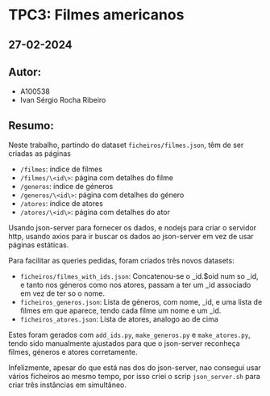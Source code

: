 # TPC3: Filmes americanos
## 27-02-2024

## Autor:
- A100538
- Ivan Sérgio Rocha Ribeiro

## Resumo:

Neste trabalho, partindo do dataset `ficheiros/filmes.json`, têm de ser criadas as páginas
- `/filmes`: índice de filmes
- `/filmes/\<id\>`: página com detalhes do filme
- `/generos`: índice de géneros
- `/generos/\<id\>`: página com detalhes do género
- `/atores`: índice de atores
- `/atores/\<id\>`: página com detalhes do ator

Usando json-server para fornecer os dados, e nodejs para criar o servidor http, usando axios para ir buscar os dados ao json-server em vez de usar páginas estáticas.

Para facilitar as queries pedidas, foram criados três novos datasets:
- `ficheiros/filmes_with_ids.json`: Concatenou-se o _id.$oid num so _id, e tanto nos géneros como nos atores, passam a ter um _id associado em vez de ter so o nome.
- `ficheiros_generos.json`: Lista de géneros, com nome, _id, e uma lista de filmes em que aparece, tendo cada filme um nome e um _id.
- `ficheiros_atores.json`: Lista de atores, analogo ao de cima

Estes foram gerados com `add_ids.py`, `make_generos.py` e `make_atores.py`, tendo sido manualmente ajustados para que o json-server reconheça filmes, géneros e atores corretamente.

Infelizmente, apesar do que está nas dos do json-server, nao consegui usar vários ficheiros ao mesmo tempo, por isso criei o scrip `json_server.sh` para criar três instâncias em simultâneo.
